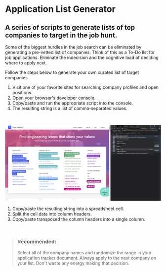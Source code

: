 # Application List Generator

## A series of scripts to generate lists of top companies to target in the job hunt.

Some of the biggest hurdles in the job search can be eliminated by generating a pre-vetted list of companies. Think of this as a To-Do list for job applications. Eliminate the indecision and the cognitive load of deciding where to apply next.
<br>

Follow the steps below to generate your own curated list of target companies.
<br>

1. Visit one of your favorite sites for searching company profiles and open positions.
2. Open your browser's developer console.
3. Copy/paste and run the appropriate script into the console.
4. The resulting string is a list of comma-separated values.
<br>

![how to do it](/images/how-to.png)
<br>

1. Copy/paste the resulting string into a spreadsheet cell.
2. Split the cell data into column headers.
3. Copy/paste transposed the column headers into a single column.
<br>

> ### Recommended:
> Select all of the company names and randomize the range in your application tracker document.
> Always apply to the next company on your list. Don't waste any energy making that decision.
